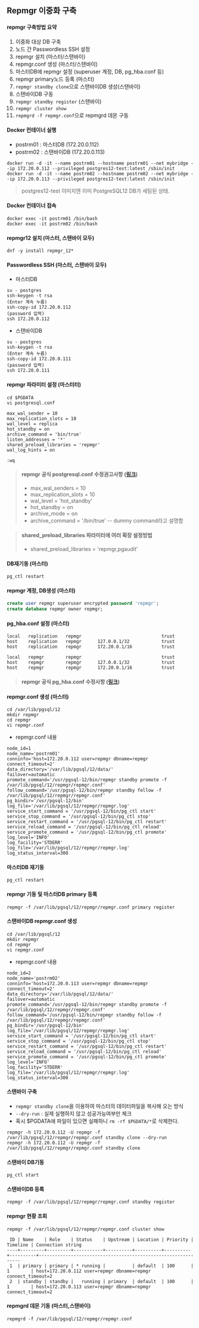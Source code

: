 ## Repmgr 이중화 구축

#### repmgr 구축방법 요약
1. 이중화 대상 DB 구축
2. 노드 간 Passwordless SSH 설정
3. repmgr 설치 (마스터/스탠바이)
4. repmgr.conf 생성 (마스터/스탠바이)
5. 마스터DB에 repmgr 설정 (superuser 계정, DB, pg_hba.conf 등)
6. repmgr primary노드 등록 (마스터)
7. `repmgr standby clone`으로 스탠바이DB 생성(스탠바이)
8. 스탠바이DB 구동
9. `repmgr standby register` (스탠바이)
10. `repmgr cluster show`
11. `repmgrd -f repmgr.conf`으로 repmgrd 데몬 구동

#### Docker 컨테이너 실행
- postrm01 : 마스터DB (172.20.0.112)
- postrm02 : 스탠바이DB (172.20.0.113)
```
docker run -d -it --name postrm01 --hostname postrm01 --net mybridge --ip 172.20.0.112 --privileged postgres12-test:latest /sbin/init
docker run -d -it --name postrm02 --hostname postrm02 --net mybridge --ip 172.20.0.113 --privileged postgres12-test:latest /sbin/init
```
> postgres12-test 이미지엔 이미 PostgreSQL12 DB가 세팅된 상태.

#### Docker 컨테이너 접속 
```
docker exec -it postrm01 /bin/bash
docker exec -it postrm02 /bin/bash
```

#### repmgr12 설치 (마스터, 스탠바이 모두)
```
dnf -y install repmgr_12*
```

#### Passwordless SSH (마스터, 스탠바이 모두)
- 마스터DB
```
su - postgres
ssh-keygen -t rsa
(Enter 계속 누름)
ssh-copy-id 172.20.0.112
(password 입력)
ssh 172.20.0.112
```
- 스탠바이DB
```
su - postgres
ssh-keygen -t rsa
(Enter 계속 누름)
ssh-copy-id 172.20.0.111
(password 입력)
ssh 172.20.0.111
```

#### repmgr 파라미터 설정 (마스터터)
```
cd $PGDATA
vi postgresql.conf

max_wal_sender = 10
max_replication_slots = 10
wal_level = replica
hot_standby = on
archive_command = 'bin/true'
listen_addresses = '*'
shared_preload_libraries = 'repmgr'
wal_log_hints = on

:wq
```
> #### repmgr 공식 postgresql.conf 수정권고사항 ([링크](https://www.repmgr.org/docs/current/quickstart-postgresql-configuration.html))
> - max_wal_senders = 10
> - max_replication_slots = 10
> - wal_level = 'hot_standby'
> - hot_standby = on
> - archive_mode = on
> - archive_command = '/bin/true' -- dummy command라고 설명함

> #### shared_preload_libraries 파라미터에 여러 확장 설정방법
> - shared_preload_libraries = 'repmgr,pgaudit'

#### DB재기동 (마스터)
```
pg_ctl restart
```

#### repmgr 계정, DB생성 (마스터)
```sql
create user repmgr superuser encrypted password 'repmgr';
create database repmgr owner repmgr;
```

#### pg_hba.conf 설정 (마스터)
```
local   replication   repmgr                              trust
host    replication   repmgr      127.0.0.1/32            trust
host    replication   repmgr      172.20.0.1/16           trust

local   repmgr        repmgr                              trust
host    repmgr        repmgr      127.0.0.1/32            trust
host    repmgr        repmgr      172.20.0.1/16           trust
```
> #### repmgr 공식 pg_hba.conf 수정사항 ([링크](https://www.repmgr.org/docs/4.1/quickstart-authentication.html))

#### repmgr.conf 생성 (마스터)
```
cd /var/lib/pgsql/12
mkdir repmgr
cd repmgr
vi repmgr.conf
```
- repmgr.conf 내용
```
node_id=1
node_name='postrm01'
conninfo='host=172.20.0.112 user=repmgr dbname=repmgr connect_timeout=2'
data_directory='/var/lib/pgsql/12/data/'
failover=automatic
promote_command='/usr/pgsql-12/bin/repmgr standby promote -f /var/lib/pgsql/12/repmgr/repmgr.conf'
follow_command='/usr/pgsql-12/bin/repmgr standby follow -f /var/lib/pgsql/12/repmgr/repmgr.conf'
pg_bindir='/usr/pgsql-12/bin'
log_file='/var/lib/pgsql/12/repmgr/repmgr.log'
service_start_command = '/usr/pgsql-12/bin/pg_ctl start'
service_stop_command = '/usr/pgsql-12/bin/pg_ctl stop'
service_restart_command = '/usr/pgsql-12/bin/pg_ctl restart'
service_reload_command = '/usr/pgsql-12/bin/pg_ctl reload'
service_promote_command = '/usr/pgsql-12/bin/pg_ctl promote'
log_level='INFO'
log_facility='STDERR'
log_file='/var/lib/pgsql/12/repmgr/repmgr.log'
log_status_interval=300
```

#### 마스터DB 재기동
```
pg_ctl restart
```

#### repmgr 기동 및 마스터DB primary 등록
```
repmgr -f /var/lib/pgsql/12/repmgr/repmgr.conf primary register
```

#### 스탠바이DB repmgr.conf 생성
```
cd /var/lib/pgsql/12
mkdir repmgr
cd repmgr
vi repmgr.conf
```
- repmgr.conf 내용
```
node_id=2
node_name='postrm02'
conninfo='host=172.20.0.113 user=repmgr dbname=repmgr connect_timeout=2'
data_directory='/var/lib/pgsql/12/data/'
failover=automatic
promote_command='/usr/pgsql-12/bin/repmgr standby promote -f /var/lib/pgsql/12/repmgr/repmgr.conf'
follow_command='/usr/pgsql-12/bin/repmgr standby follow -f /var/lib/pgsql/12/repmgr/repmgr.conf'
pg_bindir='/usr/pgsql-12/bin'
log_file='/var/lib/pgsql/12/repmgr/repmgr.log'
service_start_command = '/usr/pgsql-12/bin/pg_ctl start'
service_stop_command = '/usr/pgsql-12/bin/pg_ctl stop'
service_restart_command = '/usr/pgsql-12/bin/pg_ctl restart'
service_reload_command = '/usr/pgsql-12/bin/pg_ctl reload'
service_promote_command = '/usr/pgsql-12/bin/pg_ctl promote'
log_level='INFO'
log_facility='STDERR'
log_file='/var/lib/pgsql/12/repmgr/repmgr.log'
log_status_interval=300
```

#### 스탠바이 구축
- `repmgr standby clone`을 이용하여 마스터의 데이터파일을 복사해 오는 방식
- `--dry-run` : 실제 실행하지 않고 성공가능여부만 체크
- 혹시 $PGDATA에 파일이 있으면 실패하니 `rm -rf $PGDATA/*`로 삭제한다.
```
repmgr -h 172.20.0.112 -U repmgr -f /var/lib/pgsql/12/repmgr/repmgr.conf standby clone --dry-run
repmgr -h 172.20.0.112 -U repmgr -f /var/lib/pgsql/12/repmgr/repmgr.conf standby clone
```

#### 스탠바이 DB기동
```
pg_ctl start
```

#### 스탠바이DB 등록
```
repmgr -f /var/lib/pgsql/12/repmgr/repmgr.conf standby register
```
#### repmgr 현황 조회
```
repmgr -f /var/lib/pgsql/12/repmgr/repmgr.conf cluster show
```
```
 ID | Name    | Role    | Status    | Upstream | Location | Priority | Timeline | Connection string
----+---------+---------+-----------+----------+----------+----------+----------+---------------------------------------------------------------
 1  | primary | primary | * running |          | default  | 100      | 1        | host=172.20.0.112 user=repmgr dbname=repmgr connect_timeout=2
 2  | standby | standby |   running | primary  | default  | 100      | 1        | host=172.20.0.113 user=repmgr dbname=repmgr connect_timeout=2
```

#### repmgrd 데몬 기동 (마스터,스탠바이)
```
repmgrd -f /var/lib/pgsql/12/repmgr/repmgr.conf 
```

